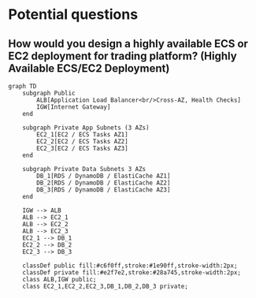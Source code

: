 # Potential questions

## How would you design a highly available ECS or EC2 deployment for trading platform? (Highly Available ECS/EC2 Deployment)

```mermaid
graph TD
    subgraph Public
        ALB[Application Load Balancer<br/>Cross-AZ, Health Checks]
        IGW[Internet Gateway]
    end

    subgraph Private App Subnets (3 AZs)
        EC2_1[EC2 / ECS Tasks AZ1]
        EC2_2[EC2 / ECS Tasks AZ2]
        EC2_3[EC2 / ECS Tasks AZ3]
    end

    subgraph Private Data Subnets 3 AZs
        DB_1[RDS / DynamoDB / ElastiCache AZ1]
        DB_2[RDS / DynamoDB / ElastiCache AZ2]
        DB_3[RDS / DynamoDB / ElastiCache AZ3]
    end

    IGW --> ALB
    ALB --> EC2_1
    ALB --> EC2_2
    ALB --> EC2_3
    EC2_1 --> DB_1
    EC2_2 --> DB_2
    EC2_3 --> DB_3

    classDef public fill:#c6f0ff,stroke:#1e90ff,stroke-width:2px;
    classDef private fill:#e2f7e2,stroke:#28a745,stroke-width:2px;
    class ALB,IGW public;
    class EC2_1,EC2_2,EC2_3,DB_1,DB_2,DB_3 private;
```
